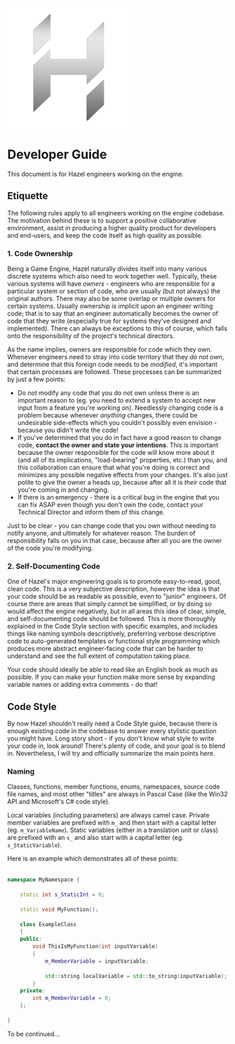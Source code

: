 <div class="title"> 
    <img src="../res/HazelGradientLogo-Square.png" alt="Hazel Logo" />
    <h1> Developer Guide </h1>
</div>

This document is for Hazel engineers working on the engine.

## Etiquette
The following rules apply to all engineers working on the engine codebase. The motivation behind these is to support a positive collaborative environment, assist in producing a higher quality product for developers and end-users, and keep the code itself as high quality as possible.

### 1. Code Ownership
Being a Game Engine, Hazel naturally divides itself into many various discrete systems which also need to work together well. Typically, these various systems will have _owners_ - engineers who are responsible for a particular system or section of code, who are usually (but not always) the original authors. There may also be some overlap or multiple owners for certain systems. Usually ownership is implicit upon an engineer writing code; that is to say that an engineer automatically becomes the owner of  code that they write (especially true for systems they've designed and implemented). There can always be exceptions to this of course, which falls onto the responsibility of the project's technical directors.

As the name implies, owners are responsible for code which they own. Whenever engineers need to stray into code territory that they _do not own_, and determine that this foreign code needs to be _modified_, it's important that certain processes are followed. These processes can be summarized by just a few points:

- Do _not_ modify any code that you do not own unless there is an important reason to (eg. you need to extend a system to accept new input from a feature you're working on). Needlessly changing code is a problem because whenever _anything_ changes, there could be undesirable side-effects which you couldn't possibly even envision - because you didn't write the code!
- If you've determined that you do in fact have a good reason to change code, **contact the owner and state your intentions**. This is important because the owner responsible for the code will know more about it (and all of its implications, "load-bearing" properties, etc.) than you, and this collaboration can ensure that what you're doing is correct and minimizes any possible negative effects from your changes. It's also just polite to give the owner a heads up, because after all it is _their_ code that you're coming in and changing.
- If there is an emergency - there is a critical bug in the engine that you can fix ASAP even though you don't own the code, contact your Technical Director and inform them of this change.

Just to be clear - you can change code that you own without needing to notify anyone, and ultimately for whatever reason. The burden of responsibility falls on you in that case, because after all you are the owner of the code you're modifying.

### 2. Self-Documenting Code
One of Hazel's major engineering goals is to promote easy-to-read, good, clean code. This is a very subjective description, however the idea is that your code should be as readable as possible, even to "junior" engineers. Of course there are areas that simply cannot be simplified, or by doing so would affect the engine negatively, but in all areas this idea of clear, simple, and self-documenting code should be followed. This is more thoroughly explained in the Code Style section with specific examples, and includes things like naming symbols descriptively, preferring verbose descriptive code to auto-generated templates or functional style programming which produces more abstract engineer-facing code that can be harder to understand and see the full extent of computation taking place.

Your code should ideally be able to read like an English book as much as possible. If you can make your function make more sense by expanding variable names or adding extra comments - do that!

## Code Style
By now Hazel shouldn't really need a Code Style guide, because there is enough existing code in the codebase to answer every stylistic question you might have. Long story short - if you don't know what style to write your code in, look around! There's plenty of code, and your goal is to blend in. Nevertheless, I will try and officially summarize the main points here.

### Naming

Classes, functions, member functions, enums, namespaces, source code file names, and most other "titles" are always in Pascal Case (like the Win32 API and Microsoft's C# code style).

Local variables (including parameters) are always camel case. Private member variables are prefixed with `m_` and then start with a capital letter (eg. `m_VariableName`). Static variables (either in a translation unit or class) are prefixed with an `s_` and also start with a capital letter (eg. `s_StaticVariable`).

Here is an example which demonstrates all of these points:

```cpp

namespace MyNamespace {

    static int s_StaticInt = 0;

    static void MyFunction();

    class ExampleClass
    {
    public:
        void ThisIsMyFunction(int inputVariable)
        {
            m_MemberVariable = inputVariable;

            std::string localVariable = std::to_string(inputVariable);
        }
    private:
        int m_MemberVariable = 0;
    };

}

```

To be continued...